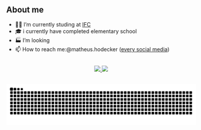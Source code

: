 <h2 align="left">About me</h2>
<div>

- 👨‍🏫 I’m currently studing at <a href="http://araquari.ifc.edu.br">IFC</a>
- 🎓 i currently have completed elementary school 
- 🏭 I’m looking
- 📫 How to reach me:@matheus.hodecker (<a href="habout.me/hodecker">every social media</a>)
</div>

##

<div align="center">
  <a href="https://github.com/matheushodecker">
  <img height="180em" src="https://github-readme-stats.vercel.app/api?username=matheushodecker&show_icons=true&theme=dark&include_all_commits=true&count_private=true"/>
  <img height="180em" src="https://github-readme-stats.vercel.app/api/top-langs/?username=matheushodecker&layout=compact&langs_count=7&theme=dark"/>
</div>

##

![Snake animation](https://github.com/ldmfabio/ldmfabio/blob/output/github-contribution-grid-snake.svg)

